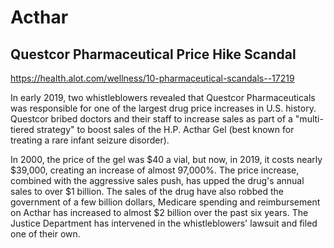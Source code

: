# Acthar

## Questcor Pharmaceutical Price Hike Scandal

<https://health.alot.com/wellness/10-pharmaceutical-scandals--17219>

In early 2019, two whistleblowers revealed that Questcor Pharmaceuticals was responsible for one of the largest drug price increases in U.S. history. Questcor bribed doctors and their staff to increase sales as part of a "multi-tiered strategy" to boost sales of the H.P. Acthar Gel (best known for treating a rare infant seizure disorder).

In 2000, the price of the gel was $40 a vial, but now, in 2019, it costs nearly $39,000, creating an increase of almost 97,000%. The price increase, combined with the aggressive sales push, has upped the drug's annual sales to over $1 billion. The sales of the drug have also robbed the government of a few billion dollars, Medicare spending and reimbursement on Acthar has increased to almost $2 billion over the past six years. The Justice Department has intervened in the whistleblowers' lawsuit and filed one of their own.
